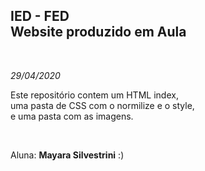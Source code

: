 <h2> IED - FED <br>
Website produzido em Aula </h2>

<br>

<em> 29/04/2020</em>

<p> Este repositório contem um HTML index, <br>
uma pasta de CSS com o normilize e o style, <br>
e uma pasta com as imagens. </p>

<br>

<p>Aluna: <strong>Mayara Silvestrini</strong> :)</p>

